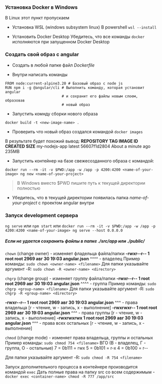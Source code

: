 ### Установка Docker в Windows
В Linux этот пункт пропускаем

- Установка WSL (windows subsystem linux) 
В powershell ```wsl --install```

- Установить Docker Desktop
Убедитесь, что все команды ```docker ```  исполняются при запущенном Docker Desktop

### Создать свой образ с angular

- Создать в любой папке файл *Dockerfile*

- Внутри написать команды
```
FROM node:current-alpine3.20 # Базовый образ с node js
RUN npm i -g @angular/cli # Выполнить команду, которая установит angular 
                          # и сохранит его файлы новым слоем, образовав
                          # новый образ
```

- Запустить комнду сборки нового образа
```
docker build -t <new-image-name> .
```

- Проверить что новый образ создался командой ```docker images```

В результате будет похожий вывод:
**REPOSITORY           TAG            IMAGE ID       CREATED              SIZE**
my-nodejs-app        latest         56607f1d2804   About a minute ago   235MB

- Запустить контейнер на базе свежесозданного образа с командой:
```
docker run --rm -it -v $PWD:/app -w /app -p 4200:4200 <name-of-your-image> ng new <name-of-your-project>
```
> В Windows вместо $PWD пишите путь к текущей директории полностью

- Убедитесь, что в текущей директории появилась папка *name-of-your-project* с проектом angular внутри

### Запуск development сервера
`ng serve` или `npm start` или `docker run --rm -it -v $PWD:/app -w /app -p 4200:4200 <name-of-your-image> ng serve --host 0.0.0.0`

##### Если не удается сохранить файлы в папке ./src/app или ./public/
`chown` (change owner) - изменяет фладельца файла/папки
**-rwxr--r--   1 root    root      2969 авг 30 19:03 angular.json**
                 ^^^^ - владелец
Пример команды: `sudo chown <owner-name> <filename>`
Для папки указывайте аргумент -R: `sudo chown -R <owner-name> <directory>`

`chgrp` (change group) - изменяет группу файла/папки
**-rwxr--r--   1 root    root      2969 авг 30 19:03 angular.json**
                         ^^^^ - группа
Пример команды: `sudo chgrp <group-name> <filename>`
Для папки указывайте аргумент -R: `sudo chgrp -R <group-name> <directory>`

**-rwxr--r--   1 root    root      2969 авг 30 19:03 angular.json**
   ^^^ - права владельца [r - чтение, w - запись, x - выполнение]
**-rwxrwxr--   1 root    root      2969 авг 30 19:03 angular.json**
      ^^^ - права группы [r - чтение, w - запись, x - выполнение]
**-rwxrwxrwx   1 root    root      2969 авг 30 19:03 angular.json**
         ^^^ - права всех остальных [r - чтение, w - запись, x - выполнение]

`chmod` (change mode) - изменяет права владельца, группы и остальных
Пример команды: `sudo chmod 754 <filename>`
                            ВГО (В - владелец, Г - группа, О - остальные)
7 = 0b111 = rwx
5 = 0b101 = r-x
4 = 0b100 = r--

Для папки указывайте аргумент -R: `sudo chmod -R 754 <filename>`

Запуск дополнительного процесса в контейнере производится командой `exec`
Дать полные права на папку src со всем содержимым - `docker exec <container-name> chmod -R 777 /app/src`




